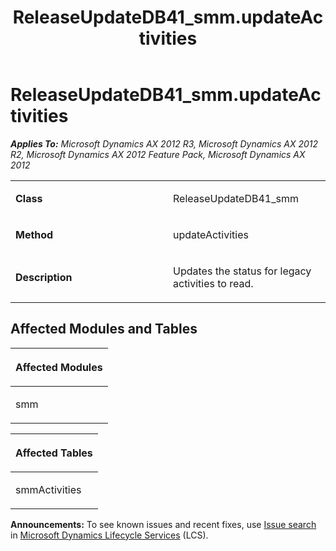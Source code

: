 ﻿---
title: ReleaseUpdateDB41_smm.updateActivities
TOCTitle: ReleaseUpdateDB41_smm.updateActivities
ms:assetid: b757f6e8-44ae-b81b-1858-b4d4a75a78e3
ms:mtpsurl: https://msdn.microsoft.com/en-us/library/JJ737039(v=AX.60)
ms:contentKeyID: 49710721
ms.date: 05/18/2015
mtps_version: v=AX.60
---

# ReleaseUpdateDB41\_smm.updateActivities 


_**Applies To:** Microsoft Dynamics AX 2012 R3, Microsoft Dynamics AX 2012 R2, Microsoft Dynamics AX 2012 Feature Pack, Microsoft Dynamics AX 2012_

<table>
<colgroup>
<col style="width: 50%" />
<col style="width: 50%" />
</colgroup>
<tbody>
<tr class="odd">
<td><p><strong>Class</strong></p></td>
<td><p>ReleaseUpdateDB41_smm</p></td>
</tr>
<tr class="even">
<td><p><strong>Method</strong></p></td>
<td><p>updateActivities</p></td>
</tr>
<tr class="odd">
<td><p><strong>Description</strong></p></td>
<td><p>Updates the status for legacy activities to read.</p></td>
</tr>
</tbody>
</table>


## Affected Modules and Tables

<table>
<colgroup>
<col style="width: 100%" />
</colgroup>
<thead>
<tr class="header">
<th><p>Affected Modules</p></th>
</tr>
</thead>
<tbody>
<tr class="odd">
<td><p>smm</p></td>
</tr>
</tbody>
</table>


<table>
<colgroup>
<col style="width: 100%" />
</colgroup>
<thead>
<tr class="header">
<th><p>Affected Tables</p></th>
</tr>
</thead>
<tbody>
<tr class="odd">
<td><p>smmActivities</p></td>
</tr>
</tbody>
</table>

  
**Announcements:** To see known issues and recent fixes, use [Issue search](http://go.microsoft.com/fwlink/?linkid=389258) in [Microsoft Dynamics Lifecycle Services](http://go.microsoft.com/fwlink/?linkid=306505) (LCS).

